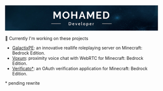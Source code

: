 ![Banner](https://github.com/Mohagames205/Mohagames205/blob/master/channels4_banner.jpg)

🔭 Currently I'm working on these projects
- [GalactixPE](https://github.com/GalactixPE/): an innovative reallife roleplaying server on Minecraft: Bedrock Edition.
- [Voxum](https://github.com/Mohagames205/voxum-client): proximity voice chat with WebRTC for Minecraft: Bedrock Edition.
- [Verificato*](https://github.com/Mohagames205/verificato): an OAuth verification application for Minecraft: Bedrock Edition.

\* pending rewrite
<!--
**Mohagames205/Mohagames205** is a ✨ _special_ ✨ repository because its `README.md` (this file) appears on your GitHub profile.

Here are some ideas to get you started:

- 🔭 I’m currently working on ...
- 🌱 I’m currently learning ...
- 👯 I’m looking to collaborate on ...
- 🤔 I’m looking for help with ...
- 💬 Ask me about ...
- 📫 How to reach me: ...
- 😄 Pronouns: ...
- ⚡ Fun fact: ...
-->
